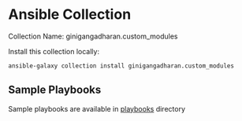 # Ansible Collection

Collection Name: ginigangadharan.custom_modules

Install this collection locally:

```shell
ansible-galaxy collection install ginigangadharan.custom_modules
```

## Sample Playbooks

Sample playbooks are available in [playbooks](playbooks) directory